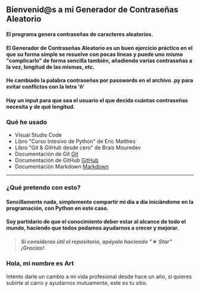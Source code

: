 ## Bienvenid@s a mi Generador de Contraseñas Aleatorio

#### El programa genera contraseñas de caracteres aleatorios.

#### El Generador de Contraseñas Aleatorio es un buen ejercicio práctico en el que su forma simple se resuelve con pocas líneas y puede uno mismo "complicarlo" de forma sencilla también, añadiendo varias contraseñas a la vez, longitud de las mismas, etc.

#### He cambiado la palabra contraseñas por passwords en el archivo .py para evitar conflictos con la letra 'ñ'

#### Hay un input para que sea el usuario el que decida cuántas contraseñas necesita y de qué longitud.


### Qué he usado

 - Visual Studio Code
 - Libro "Curso Intesivo de Python" de Eric Matthes
 - Libro "Git & GitHub desde cero" de Brais Mouredev
 - Documentación de Git [Git](https://git-scm.com)
 - Documentación de GitHub [GitHub](https://docs.github.com/es)
 - Documentación Markdown [Markdown](https://markdown.es)

-----------------------------
### ¿Qué pretendo con esto?

#### Sencillamente nada, simplemente compartir mi día a día iniciándome en la programación, con Python en este caso. 
#### Soy partidario de que el conocimiento deber estar al alcance de todo el mundo, haciendo que todos podamos ayudarnos a crecer y mejorar.

> ##### Si consideras útil el repositorio, apóyalo haciendo "★ Star" ¡Gracias!

### Hola, mi nombre es Art

Intento darle un cambio a mi vida profesional desde hace un año, si quieres subirte al carro y ayudarnos mutuamente, este es tu sitio.
